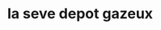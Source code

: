 ---
title: "la seve depot gazeux"
url: /route-nationale-bigot/la-seve-depot-gazeux/
shop: bebidas
---